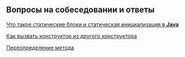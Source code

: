 ## Вопросы на собеседовании и ответы

[Что такое статические блоки и статическая инициализация в **Java**](quetions/STATIC-INIT-README.md)

[Как вызвать конструктор из другого конструктора](quetions/CALL-CONSTRUCTOR-README.md)

[Переопределение метода](quetions/OVERIDE-METHOD-README.md)